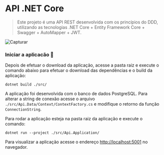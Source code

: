 # API .NET Core

> Este projeto é uma API REST desenvolvida com os princípios do DDD, utilizando as tecnologias .NET Core + Entity Framework Core + Swagger + AutoMapper + JWT.

![Capturar](https://user-images.githubusercontent.com/6399309/65838580-8bebb280-e2d2-11e9-82b7-dc77f5e73d83.PNG)

### Iniciar a aplicacão :checkered_flag:

Depois de efetuar o download da aplicação, acesse a pasta raiz e execute o comando abaixo para efetuar o download das dependências e o build da aplicação:

```console
dotnet build ./src/
```

A aplicação foi desenvolvida com o banco de dados PostgreSQL. Para alterar a string de conexão acesse o arquivo `./src/Api.Data/Context/ContextFactory.cs` e modifique o retorno da função `ConnectionString`.

Para rodar a aplicação esteja na pasta raiz da aplicação e execute o comando:

```console
dotnet run --project ./src/Api.Application/
```

Para visualizar a aplicação acesse o endereço [http://localhost:5001](http://localhost:5001) no navegador.
